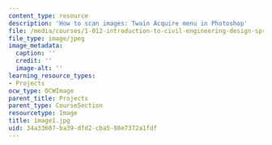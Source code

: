 ```yaml
---
content_type: resource
description: 'How to scan images: Twain Acquire menu in Photoshop'
file: /media/courses/1-012-introduction-to-civil-engineering-design-spring-2002/34a33607ba39dfd2cba588e7372a1fdf_image1.jpg
file_type: image/jpeg
image_metadata:
  caption: ''
  credit: ''
  image-alt: ''
learning_resource_types:
- Projects
ocw_type: OCWImage
parent_title: Projects
parent_type: CourseSection
resourcetype: Image
title: image1.jpg
uid: 34a33607-ba39-dfd2-cba5-88e7372a1fdf
---
```

